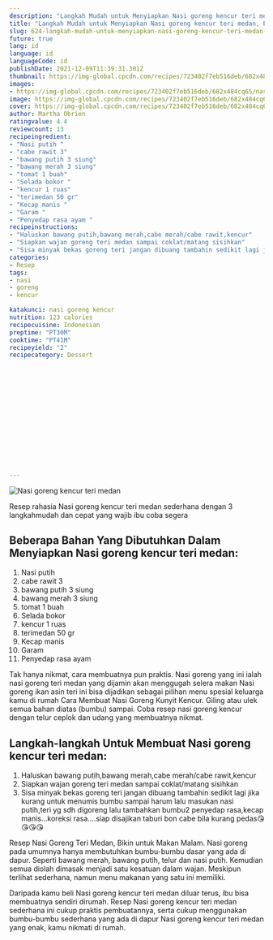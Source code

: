 ```yaml
---
description: "Langkah Mudah untuk Menyiapkan Nasi goreng kencur teri medan, Lezat"
title: "Langkah Mudah untuk Menyiapkan Nasi goreng kencur teri medan, Lezat"
slug: 624-langkah-mudah-untuk-menyiapkan-nasi-goreng-kencur-teri-medan-lezat
future: true
lang: id
language: id
languageCode: id
publishDate: 2021-12-09T11:39:31.301Z 
thumbnail: https://img-global.cpcdn.com/recipes/723402f7eb516deb/682x484cq65/nasi-goreng-kencur-teri-medan-foto-resep-utama.png
images:
- https://img-global.cpcdn.com/recipes/723402f7eb516deb/682x484cq65/nasi-goreng-kencur-teri-medan-foto-resep-utama.png
image: https://img-global.cpcdn.com/recipes/723402f7eb516deb/682x484cq65/nasi-goreng-kencur-teri-medan-foto-resep-utama.png
cover: https://img-global.cpcdn.com/recipes/723402f7eb516deb/682x484cq65/nasi-goreng-kencur-teri-medan-foto-resep-utama.png
author: Martha Obrien
ratingvalue: 4.4
reviewcount: 13
recipeingredient:
- "Nasi putih "
- "cabe rawit 3"
- "bawang putih 3 siung"
- "bawang merah 3 siung"
- "tomat 1 buah"
- "Selada bokor "
- "kencur 1 ruas"
- "terimedan 50 gr"
- "Kecap manis "
- "Garam "
- "Penyedap rasa ayam "
recipeinstructions:
- "Haluskan bawang putih,bawang merah,cabe merah/cabe rawit,kencur"
- "Siapkan wajan goreng teri medan sampai coklat/matang sisihkan"
- "Sisa minyak bekas goreng teri jangan dibuang tambahin sedikit lagi jika kurang untuk menumis bumbu sampai harum lalu masukan nasi putih,teri yg sdh digoreng lalu tambahkan bumbu2 penyedap rasa,kecap manis...koreksi rasa....siap disajikan taburi bon cabe bila kurang pedas😘😘😘😘"
categories:
- Resep
tags:
- nasi
- goreng
- kencur

katakunci: nasi goreng kencur 
nutrition: 123 calories
recipecuisine: Indonesian
preptime: "PT30M"
cooktime: "PT41M"
recipeyield: "2"
recipecategory: Dessert


     
    
    
    
    
    
    
    
    
    
    
      
    
---
```



![Nasi goreng kencur teri medan](https://img-global.cpcdn.com/recipes/723402f7eb516deb/682x484cq65/nasi-goreng-kencur-teri-medan-foto-resep-utama.png)

Resep rahasia Nasi goreng kencur teri medan  sederhana dengan 3 langkahmudah dan cepat yang wajib ibu coba segera

<!--inarticleads1-->

## Beberapa Bahan Yang Dibutuhkan Dalam Menyiapkan Nasi goreng kencur teri medan:

1. Nasi putih 
1. cabe rawit 3
1. bawang putih 3 siung
1. bawang merah 3 siung
1. tomat 1 buah
1. Selada bokor 
1. kencur 1 ruas
1. terimedan 50 gr
1. Kecap manis 
1. Garam 
1. Penyedap rasa ayam 

Tak hanya nikmat, cara membuatnya pun praktis. Nasi goreng yang ini ialah nasi goreng teri medan yang dijamin akan menggugah selera makan Nasi goreng ikan asin teri ini bisa dijadikan sebagai pilihan menu spesial keluarga kamu di rumah Cara Membuat Nasi Goreng Kunyit Kencur. Giling atau ulek semua bahan diatas (bumbu) sampai. Coba resep nasi goreng kencur dengan telur ceplok dan udang yang membuatnya nikmat. 

<!--inarticleads2-->

## Langkah-langkah Untuk Membuat Nasi goreng kencur teri medan:

1. Haluskan bawang putih,bawang merah,cabe merah/cabe rawit,kencur
1. Siapkan wajan goreng teri medan sampai coklat/matang sisihkan
1. Sisa minyak bekas goreng teri jangan dibuang tambahin sedikit lagi jika kurang untuk menumis bumbu sampai harum lalu masukan nasi putih,teri yg sdh digoreng lalu tambahkan bumbu2 penyedap rasa,kecap manis...koreksi rasa....siap disajikan taburi bon cabe bila kurang pedas😘😘😘😘


Resep Nasi Goreng Teri Medan, Bikin untuk Makan Malam. Nasi goreng pada umumnya hanya membutuhkan bumbu-bumbu dasar yang ada di dapur. Seperti bawang merah, bawang putih, telur dan nasi putih. Kemudian semua diolah dimasak menjadi satu kesatuan dalam wajan. Meskipun terlihat sederhana, namun menu makanan yang satu ini memiliki. 

Daripada kamu beli  Nasi goreng kencur teri medan  diluar terus, ibu  bisa membuatnya sendiri dirumah. Resep  Nasi goreng kencur teri medan  sederhana ini cukup praktis pembuatannya, serta cukup menggunakan bumbu-bumbu sederhana yang ada di dapur  Nasi goreng kencur teri medan  yang enak, kamu nikmati di rumah.
